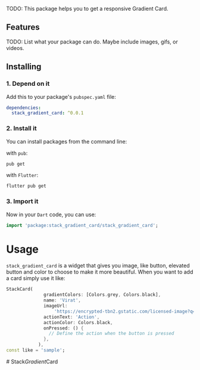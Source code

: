 <!--
This README describes the package. If you publish this package to pub.dev,
this README's contents appear on the landing page for your package.

For information about how to write a good package README, see the guide for
[writing package pages](https://dart.dev/guides/libraries/writing-package-pages).

For general information about developing packages, see the Dart guide for
[creating packages](https://dart.dev/guides/libraries/create-library-packages)
and the Flutter guide for
[developing packages and plugins](https://flutter.dev/developing-packages).
-->

TODO: This package helps you to get a responsive Gradient Card.

## Features

TODO: List what your package can do. Maybe include images, gifs, or videos.

## Installing

### 1. Depend on it

Add this to your package's `pubspec.yaml` file:

```yaml
dependencies:
  stack_gradient_card: ^0.0.1
```

### 2. Install it

You can install packages from the command line:

with `pub`:

```bash
pub get
```

with `Flutter`:

```bash
flutter pub get
```

### 3. Import it

Now in your `Dart` code, you can use:

```dart
import 'package:stack_gradient_card/stack_gradient_card';
```

# Usage

`stack_gradient_card` is a widget that gives you image, like button, elevated button and color to choose to make it more beautiful.
When you want to add a card simply use it like:

```dart
StackCard(
              gradientColors: [Colors.grey, Colors.black],
              name: 'Virat',
              imageUrl:
                  'https://encrypted-tbn2.gstatic.com/licensed-image?q=tbn:ANd9GcTxtdTAGf3obR31GaqP0LrXhTittDPioE0Vd4YKrvpiYh_GOSAKgtgybCle6jBSry-T56yloU16PxwPsPY',
              actionText: 'Action',
              actionColor: Colors.black,
              onPressed: () {
                // Define the action when the button is pressed
              },
            ),
const like = 'sample';
```
#   S t a c k _ G r a d i e n t _ C a r d  
 